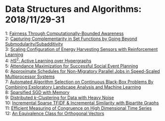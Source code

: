 # Data Structures and Algorithms: 2018/11/29-31  
1: [Fairness Through Computationally-Bounded Awareness](https://doi.org/10.48550/arXiv.1803.03239)  
2: [Capturing Complementarity in Set Functions by Going Beyond  Submodularity/Subadditivity](https://doi.org/10.48550/arXiv.1805.04436)  
3: [Scaling Configuration of Energy Harvesting Sensors with Reinforcement  Learning](https://doi.org/10.48550/arXiv.1811.11259)  
4: [$HS^2$: Active Learning over Hypergraphs](https://doi.org/10.48550/arXiv.1811.11549)  
5: [Attendance Maximization for Successful Social Event Planning](https://doi.org/10.48550/arXiv.1811.11593)  
6: [Approximate Schedules for Non-Migratory Parallel Jobs in Speed-Scaled  Multiprocessor Systems](https://doi.org/10.48550/arXiv.1811.11595)  
7: [Automated Algorithm Selection on Continuous Black-Box Problems By  Combining Exploratory Landscape Analysis and Machine Learning](https://doi.org/10.48550/arXiv.1711.08921)  
8: [Sparsified SGD with Memory](https://doi.org/10.48550/arXiv.1809.07599)  
9: [Distributed $k$-Clustering for Data with Heavy Noise](https://doi.org/10.48550/arXiv.1810.07852)  
10: [Incremental Sparse TFIDF & Incremental Similarity with Bipartite Graphs](https://doi.org/10.48550/arXiv.1811.11746)  
11: [Efficient Measuring of Congruence on High Dimensional Time Series](https://doi.org/10.48550/arXiv.1811.11856)  
12: [An Equivalence Class for Orthogonal Vectors](https://doi.org/10.48550/arXiv.1811.12017)  